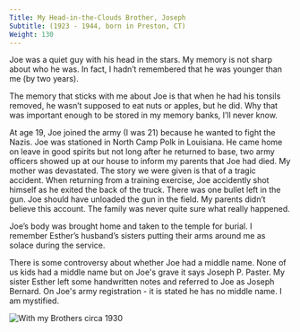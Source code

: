 ```yaml
---
Title: My Head-in-the-Clouds Brother, Joseph
Subtitle: (1923 - 1944, born in Preston, CT)
Weight: 130
---
```


Joe was a quiet guy with his head in the stars. My memory is not sharp about who he was. In fact, I hadn’t remembered that he was younger than me (by two years).

The memory that sticks with me about Joe is that when he had his tonsils removed, he wasn’t supposed to eat nuts or apples, but he did. Why that was important enough to be stored in my memory banks, I’ll never know.  

At age 19, Joe joined the army (I was 21) because he wanted to fight the Nazis. Joe was stationed in North Camp Polk in Louisiana. He came home on leave in good spirits but not long after he returned to base, two army officers showed up at our house to inform my parents that Joe had died. My mother was devastated. The story we were given is that of a tragic accident. When returning from a training exercise, Joe accidently shot himself as he exited the back of the truck.  There was one bullet left in the gun. Joe should have unloaded the gun in the field.  My parents didn’t believe this account. The family was never quite sure what really happened.

Joe’s body was brought home and taken to the temple for burial. I remember Esther’s husband’s sisters putting their arms around me as solace during the service.

There is some controversy about whether Joe had a middle name. None of us kids had a middle name but on Joe's grave it says Joseph P. Paster. My sister Esther left some handwritten notes and referred to Joe as Joseph Bernard. On Joe's army registration - it is stated he has no middle name. I am mystified.


![With my Brothers circa 1930](/images/with-brothers-ca-1930.jpg "Top: Ike, Abe. Bottom: Joe, Me")
